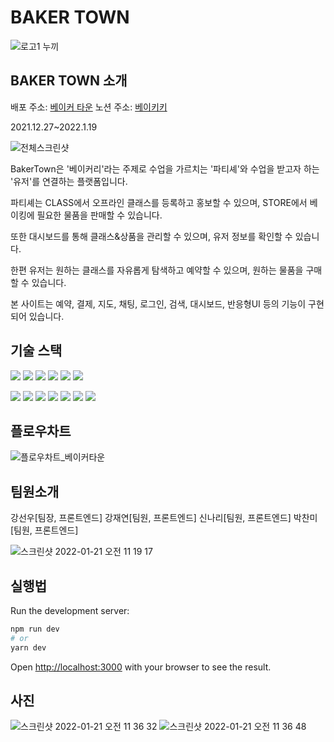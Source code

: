 # BAKER TOWN
![로고1 누끼](https://user-images.githubusercontent.com/74632731/150452173-3239f42a-8b39-491c-ab59-b6aeb50ffaef.png)

## BAKER TOWN 소개
배포 주소: <a href="https://bakertown.site">베이커 타운</a>
노션 주소: <a href="https://opalescent-safflower-0c6.notion.site/baikiki-bf47af83bba2436d999d2e65e2484bb6">베이키키</a>

2021.12.27~2022.1.19

![전체스크린샷](https://user-images.githubusercontent.com/93374962/151002919-58620a3b-a79a-4e1f-b42e-babe07bdd9f1.jpg)


BakerTown은 '베이커리'라는 주제로 수업을 가르치는 '파티셰'와 수업을 받고자 하는 '유저'를 연결하는 플랫폼입니다.

파티셰는 CLASS에서 오프라인 클래스를 등록하고 홍보할 수 있으며, STORE에서 베이킹에 필요한 물품을 판매할 수 있습니다.

또한 대시보드를 통해 클래스&상품을 관리할 수 있으며, 유저 정보를 확인할 수 있습니다.

한편 유저는 원하는 클래스를 자유롭게 탐색하고 예약할 수 있으며, 원하는 물품을 구매할 수 있습니다.

본 사이트는 예약, 결제, 지도, 채팅, 로그인, 검색, 대시보드, 반응형UI 등의 기능이 구현되어 있습니다.


## 기술 스택
<img src="https://img.shields.io/badge/html5-E34F26?style=for-the-badge&logo=html5&logoColor=white"> <img src="https://img.shields.io/badge/css-1572B6?style=for-the-badge&logo=css3&logoColor=white"> <img src="https://img.shields.io/badge/javascript-F7DF1E?style=for-the-badge&logo=javascript&logoColor=black"> <img src="https://img.shields.io/badge/typescript-1572B6?style=for-the-badge&logo=typescript&logoColor=white"> <img src="https://img.shields.io/badge/react-61DAFB?style=for-the-badge&logo=react&logoColor=black"> <img src="https://img.shields.io/badge/next.js-181717?style=for-the-badge&logo=next.js&logoColor=white">

<img src="https://img.shields.io/badge/apollo graphql-311C87?style=for-the-badge&logo=apollo graphql&logoColor=white"> <img src="https://img.shields.io/badge/firebase-FFCA28?style=for-the-badge&logo=firebase&logoColor=white"> <img src="https://img.shields.io/badge/git-F05032?style=for-the-badge&logo=git&logoColor=white"> <img src="https://img.shields.io/badge/github-181717?style=for-the-badge&logo=github&logoColor=white">
<img src="https://img.shields.io/badge/emotion-C43BAD?style=for-the-badge&logo=emotion&logoColor=white"> <img src="https://img.shields.io/badge/antdesign-0170FE?style=for-the-badge&logo=antdesign&logoColor=white"> <img src="https://img.shields.io/badge/materialui-007FFF?style=for-the-badge&logo=materialui&logoColor=white">

## 플로우차트
![플로우차트_베이커타운](https://user-images.githubusercontent.com/74632731/150452747-c22a85aa-ddb6-4e2a-b072-401b1eace30e.png)

## 팀원소개
강선우[팀장, 프론트엔드]
강재연[팀원, 프론트엔드]
신나리[팀원, 프론트엔드]
박찬미[팀원, 프론트엔드]

![스크린샷 2022-01-21 오전 11 19 17](https://user-images.githubusercontent.com/74632731/150453994-f5d999b8-5d03-4c85-9635-9df76ade3d9c.png)


## 실행법

Run the development server:

```bash
npm run dev
# or
yarn dev
```

Open [http://localhost:3000](http://localhost:3000) with your browser to see the result.

##  사진
![스크린샷 2022-01-21 오전 11 36 32](https://user-images.githubusercontent.com/74632731/150455737-57a2630a-22ed-426a-b19d-8369a125cc4a.png)
![스크린샷 2022-01-21 오전 11 36 48](https://user-images.githubusercontent.com/74632731/150455764-4144449a-55f7-4972-8c6f-20215a907f3c.png)

